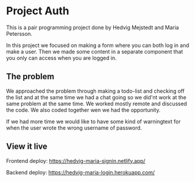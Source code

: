 # Project Auth

This is a pair programming project done by Hedvig Mejstedt and Maria Petersson.

In this project we focused on making a form where you can both log in and make a user. Then we made some content in a separate component that you only can access when you are logged in.

## The problem

We approached the problem through making a todo-list and checking off the list and at the same time we had a chat going so we did'nt work at the same problem at the same time. We worked mostly remote and discussed the code. We also coded together wen we had the opportunity.

If we had more time we would like to have some kind of warningtext for when the user wrote the wrong username of password.

## View it live

Frontend deploy:
https://hedvig-maria-signin.netlify.app/

Backend deploy:
https://hedvig-maria-login.herokuapp.com/
